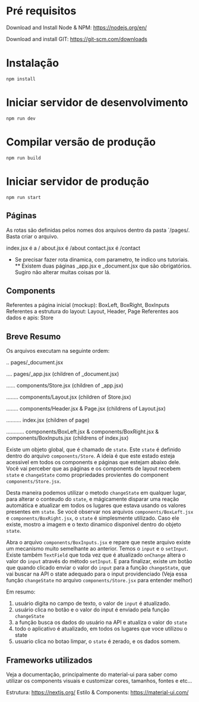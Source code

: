 # Pré requisitos

Download and Install Node & NPM: https://nodejs.org/en/

Download and install GIT: https://git-scm.com/downloads

# Instalação

```
npm install
```

# Iniciar servidor de desenvolvimento

```
npm run dev
```

# Compilar versão de produção

```
npm run build
```

# Iniciar servidor de produção

```
npm run start
```

## Páginas

As rotas são definidas pelos nomes dos arquivos dentro da pasta `/pages/. Basta criar o arquivo.

index.jsx é a /
about.jsx é /about
contact.jsx é /contact

- Se precisar fazer rota dinamica, com parametro, te indico uns tutoriais.
  \*\* Existem duas páginas \_app.jsx e \_document.jsx que são obrigatórios. Sugiro não alterar muitas coisas por lá.

## Components

Referentes a página inicial (mockup): BoxLeft, BoxRight, BoxInputs
Referentes a estrutura do layout: Layout, Header, Page
Referentes aos dados e apis: Store

## Breve Resumo

Os arquivos executam na seguinte ordem:

.. pages/_document.jsx

.... pages/_app.jsx (children of _document.jsx)

...... components/Store.jsx (children of _app.jsx)

........ components/Layout.jsx (children of Store.jsx)

........ components/Header.jsx & Page.jsx (childrens of Layout.jsx)

.......... index.jsx (children of page)

............ components/BoxLeft.jsx & components/BoxRight.jsx & components/BoxInputs.jsx (childrens of index.jsx)


Existe um objeto global, que é chamado de `state`. Este `state` é definido dentro do arquivo `components/Store`. A ideia é que este estado esteja acessivel em todos os components e páginas que estejam abaixo dele. Você vai perceber que as páginas e os components de layout recebem `state` e `changeState` como propriedades provientes do component `components/Store.jsx`.

Desta maneira podemos utilizar o metodo `changeState` em qualquer lugar, para alterar o conteudo do `state`, e mágicamente disparar uma reação automática e atualizar em todos os lugares que estava usando os valores presentes em `state`.
Se você observar nos arquivos `components/BoxLeft.jsx` e `components/BoxRight.jsx`, o `state` é simplesmente utilizado. Caso ele existe, mostro a imagem e o texto dinamico disponivel dentro do objeto `state`.

Abra o arquivo `components/BoxInputs.jsx` e repare que neste arquivo existe um mecanismo muito semelhante ao anterior. Temos o `input` e o `setInput`. Existe também `TextField` que toda vez que é atualizado `onChange` altera o valor do `input` através do método `setInput`.
E para finalizar, existe um botão que quando clicado enviar o valor do `input` para a função `changeState`, que vai buscar na API o state adequado para o input providenciado (Veja essa função `changeState` no arquivo `components/Store.jsx` para entender melhor)


Em resumo: 
1. usuário digita no campo de texto, o valor de `input` é atualizado.
2. usuário clica no botão e o valor do input é enviado pela função `changeState`
3. a função busca os dados do usuário na API e atualiza o valor do `state`
4. todo o aplicativo é atualizado, em todos os lugares que voce utilizou o state
5. usuario clica no botao limpar, o `state` é zerado, e os dados somem.

## Frameworks utilizados

Veja a documentação, principalmente do material-ui para saber como utilizar os components visuais e customizar cores, tamanhos, fontes e etc...

Estrutura: https://nextjs.org/
Estilo & Components: https://material-ui.com/